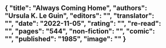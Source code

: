 {
 "title": "Always Coming Home",
 "authors": "Ursula K. Le Guin",
 "editors": "",
 "translator": "",
 "date": "2022-11-05",
 "rating": "",
 "re-read": "",
 "pages": "544",
 "non-fiction": "",
 "comic": "",
 "published": "1985",
 "image": ""
}
---

